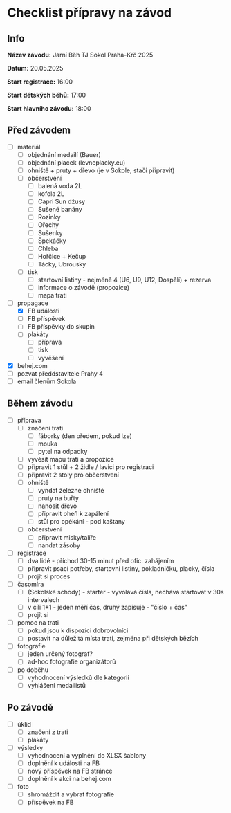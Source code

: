 # Checklist přípravy na závod

## Info
**Název závodu:** Jarní Běh TJ Sokol Praha-Krč 2025

**Datum:** 20.05.2025

**Start registrace:** 16:00

**Start dětských běhů:** 17:00

**Start hlavního závodu:** 18:00

## Před závodem
- [ ] materiál
  - [ ] objednání medailí (Bauer)
  - [ ] objednání placek (levneplacky.eu)
  - [ ] ohniště + pruty + dřevo (je v Sokole, stačí připravit)
  - [ ] občerstvení
    - [ ] balená voda 2L
    - [ ] kofola 2L
    - [ ] Capri Sun džusy
    - [ ] Sušené banány
    - [ ] Rozinky
    - [ ] Ořechy
    - [ ] Sušenky
    - [ ] Špekáčky
    - [ ] Chleba
    - [ ] Hořčice + Kečup
    - [ ] Tácky, Ubrousky
  - [ ] tisk
    - [ ] startovní listiny - nejméně 4 (U6, U9, U12, Dospělí) + rezerva
    - [ ] informace o závodě (propozice)
    - [ ] mapa trati
- [ ] propagace
  - [x] FB události
  - [ ] FB příspěvek
  - [ ] FB příspěvky do skupin
  - [ ] plakáty
    - [ ] příprava
    - [ ] tisk
    - [ ] vyvěšení
- [x] behej.com
- [ ] pozvat předdstavitele Prahy 4
- [ ] email členům Sokola

## Během závodu
- [ ] příprava
  - [ ] značení trati
    - [ ] fáborky (den předem, pokud lze)
    - [ ] mouka
    - [ ] pytel na odpadky
  - [ ] vyvěsit mapu trati a propozice
  - [ ] připravit 1 stůl + 2 židle / lavici pro registraci
  - [ ] připravit 2 stoly pro občerstvení
  - [ ] ohniště
    - [ ] vyndat železné ohniště
    - [ ] pruty na buřty
    - [ ] nanosit dřevo
    - [ ] připravit oheň k zapálení
    - [ ] stůl pro opékání - pod kaštany
  - [ ] občerstvení
    - [ ] připravit misky/talíře
    - [ ] nandat zásoby
- [ ] registrace
  - [ ] dva lidé - příchod 30-15 minut před ofic. zahájením
  - [ ] připravit psací potřeby, startovní listiny, pokladničku, placky, čísla
  - [ ] projít si proces
- [ ] časomíra
  - [ ] (Sokolské schody) - startér - vyvolává čísla, nechává startovat v 30s intervalech
  - [ ] v cíli 1+1 - jeden měří čas, druhý zapisuje - "číslo + čas"
  - [ ] projít si
- [ ] pomoc na trati
  - [ ] pokud jsou k dispozici dobrovolníci
  - [ ] postavit na důležitá místa trati, zejména při dětských bězích
- [ ] fotografie
  - [ ] jeden určený fotograf?
  - [ ] ad-hoc fotografie organizátorů
- [ ] po doběhu
  - [ ] vyhodnocení výsledků dle kategorií
  - [ ] vyhlášení medailistů

## Po závodě
- [ ] úklid
  - [ ] značení z trati
  - [ ] plakáty
- [ ] výsledky
  - [ ] vyhodnocení a vyplnění do XLSX šablony
  - [ ] doplnění k události na FB
  - [ ] nový příspěvek na FB stránce
  - [ ] doplnění k akci na behej.com
- [ ] foto
  - [ ] shromáždit a vybrat fotografie
  - [ ] příspěvek na FB
